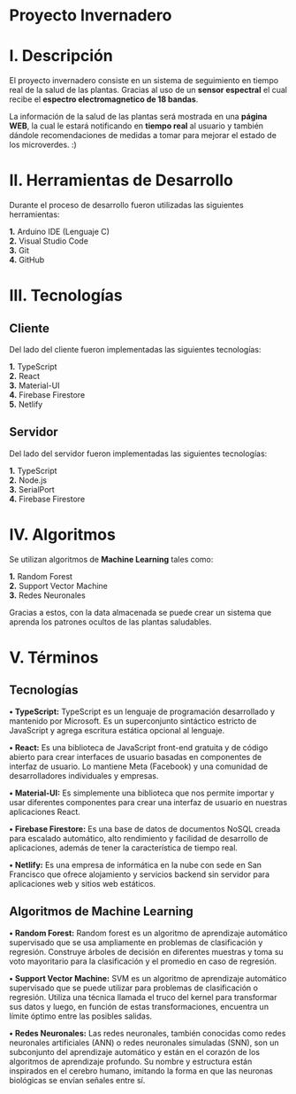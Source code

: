 # Proyecto Invernadero

# I. Descripción

El proyecto invernadero consiste en un sistema de seguimiento en tiempo real de la salud de las plantas. Gracias al uso de un **sensor espectral** el cual recibe el **espectro electromagnetico de 18 bandas**.

La información de la salud de las plantas será mostrada en una **página WEB**, la cual le estará notificando en **tiempo real** al usuario y también dándole recomendaciones de medidas a tomar para mejorar el estado de los microverdes. :)

# II. Herramientas de Desarrollo

Durante el proceso de desarrollo fueron utilizadas las siguientes herramientas:

**1.** Arduino IDE (Lenguaje C)  
**2.** Visual Studio Code  
**3.** Git  
**4.** GitHub

# III. Tecnologías

## Cliente

Del lado del cliente fueron implementadas las siguientes tecnologías:

**1.** TypeScript  
**2.** React  
**3.** Material-UI  
**4.** Firebase Firestore  
**5.** Netlify

## Servidor

Del lado del servidor fueron implementadas las siguientes tecnologías:

**1.** TypeScript  
**2.** Node.js  
**3.** SerialPort  
**4.** Firebase Firestore

# IV. Algoritmos

Se utilizan algoritmos de **Machine Learning** tales como:

**1.** Random Forest  
**2.** Support Vector Machine  
**3.** Redes Neuronales

Gracias a estos, con la data almacenada se puede crear un sistema que aprenda los patrones ocultos de las plantas saludables.

# V. Términos

## Tecnologías

**•** **TypeScript:** TypeScript es un lenguaje de programación desarrollado y mantenido por Microsoft. Es un superconjunto sintáctico estricto de JavaScript y agrega escritura estática opcional al lenguaje.

**•** **React:** Es una biblioteca de JavaScript front-end gratuita y de código abierto para crear interfaces de usuario basadas en componentes de interfaz de usuario. Lo mantiene Meta (Facebook) y una comunidad de desarrolladores individuales y empresas.

**•** **Material-UI:** Es simplemente una biblioteca que nos permite importar y usar diferentes componentes para crear una interfaz de usuario en nuestras aplicaciones React.

**•** **Firebase Firestore:** Es una base de datos de documentos NoSQL creada para escalado automático, alto rendimiento y facilidad de desarrollo de aplicaciones, además de tener la característica de tiempo real.

**•** **Netlify:** Es una empresa de informática en la nube con sede en San Francisco que ofrece alojamiento y servicios backend sin servidor para aplicaciones web y sitios web estáticos.

## Algoritmos de Machine Learning

**•** **Random Forest:** Random forest es un algoritmo de aprendizaje automático supervisado que se usa ampliamente en problemas de clasificación y regresión. Construye árboles de decisión en diferentes muestras y toma su voto mayoritario para la clasificación y el promedio en caso de regresión.

**•** **Support Vector Machine:** SVM es un algoritmo de aprendizaje automático supervisado que se puede utilizar para problemas de clasificación o regresión. Utiliza una técnica llamada el truco del kernel para transformar sus datos y luego, en función de estas transformaciones, encuentra un límite óptimo entre las posibles salidas.

**•** **Redes Neuronales:** Las redes neuronales, también conocidas como redes neuronales artificiales (ANN) o redes neuronales simuladas (SNN), son un subconjunto del aprendizaje automático y están en el corazón de los algoritmos de aprendizaje profundo. Su nombre y estructura están inspirados en el cerebro humano, imitando la forma en que las neuronas biológicas se envían señales entre sí.
